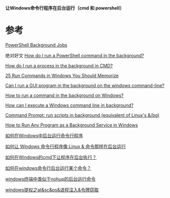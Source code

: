 **让Windows命令行程序在后台运行（cmd 和 powershell）**



# 参考

[PowerShell  Background Jobs](https://learn.microsoft.com/en-us/powershell/scripting/developer/cmdlet/background-jobs?view=powershell-7.3)

绝对好文 [How do I run a PowerShell command in the background?](https://itexpertly.com/how-do-i-run-a-powershell-command-in-the-background/)

[How do I run a process in the background in CMD?](https://itexpertly.com/how-do-i-run-a-process-in-the-background-in-cmd/)



[25 Run Commands in Windows You Should Memorize](https://geekflare.com/windows-run-commands/)



[Can I run a GUI program in the background on the windows command-line?](https://serverfault.com/questions/31608/can-i-run-a-gui-program-in-the-background-on-the-windows-command-line)

[How to run a command in the background on Windows?](https://9to5answer.com/how-to-run-a-command-in-the-background-on-windows)

[How can I execute a Windows command line in background?](https://superuser.com/questions/198525/how-can-i-execute-a-windows-command-line-in-background)

[Command Prompt: run scripts in background (equivalent of Linux's &/bg)](https://superuser.com/questions/467012/command-prompt-run-scripts-in-background-equivalent-of-linuxs-bg)

[How to Run Any Program as a Background Service in Windows](https://www.howtogeek.com/50786/using-srvstart-to-run-any-application-as-a-windows-service/)


[如何在Windows中后台运行命令行程序](https://cloud.tencent.com/developer/article/1992032)

[如何让 Windows 命令行程序像 Linux & 命令那样在后台运行](https://blog.csdn.net/surfirst/article/details/113123446)

[如何在Windows的cmd下让程序在后台执行？](https://blog.csdn.net/u012377333/article/details/41824787)

[如何在windows命令行后台运行某个命令？](https://zhidao.baidu.com/question/8308155.html)

[windows终端中类似于nohup的后台运行命令](https://blog.csdn.net/ssssSFN/article/details/106719971)

[windows提权之at&sc&ps&进程注入&令牌窃取](https://blog.csdn.net/m0_62207170/article/details/129675389)



